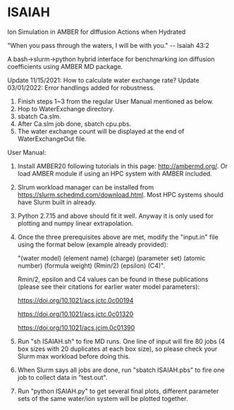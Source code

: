 # ISAIAH

Ion Simulation in AMBER for dIffusion Actions when Hydrated

"When you pass through the waters, I will be with you." -- Isaiah 43:2

A bash->slurm->python hybrid interface for benchmarking ion diffusion coefficients using AMBER MD package. 

Update 11/15/2021: How to calculate water exchange rate? 
Update 03/01/2022: Error handlings added for robustness. 

1. Finish steps 1~3 from the regular User Manual mentioned as below. 
2. Hop to WaterExchange directory. 
3. sbatch Ca.slm.
4. After Ca.slm job done, sbatch cpu.pbs. 
5. The water exchange count will be displayed at the end of WaterExchangeOut file. 

User Manual: 

1. Install AMBER20 following tutorials in this page: http://ambermd.org/. Or load AMBER module if using an HPC system with AMBER included. 

2. Slrum workload manager can be installed from https://slurm.schedmd.com/download.html. Most HPC systems should have Slurm built in already. 

3. Python 2.7.15 and above should fit it well. Anyway it is only used for plotting and numpy linear extrapolation. 

4. Once the three prerequisites above are met, modify the "input.in" file using the format below (example already provided):
   
   "(water model) (element name) (charge) (parameter set) (atomic number) (formula weight) (Rmin/2) (epsilon) (C4)".
   
   Rmin/2, epsilon and C4 values can be found in these publications (please see their citations for earlier water model parameters): 
   
      https://doi.org/10.1021/acs.jctc.0c00194
      
      https://doi.org/10.1021/acs.jctc.0c01320
      
      https://doi.org/10.1021/acs.jcim.0c01390
      
5. Run "sh ISAIAH.sh" to fire MD runs. One line of input will fire 80 jobs (4 box sizes with 20 duplicates at each box size), so please check your Slurm max workload before doing this. 

6. When Slurm says all jobs are done, run "sbatch ISAIAH.pbs" to fire one job to collect data in "test.out". 

7. Run "python ISAIAH.py" to get several final plots, different parameter sets of the same water/ion system will be plotted together. 
